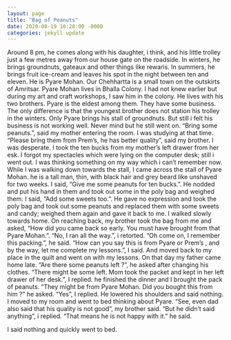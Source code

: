 ```yaml
---
layout: page
title: "Bag of Peanuts"
date: 2020-08-19 10:28:00 -0000
categories: jekyll update
---
```


Around 8 pm, he comes along with his daughter, i think, and his little trolley just a few metres away from our house gate on the roadside. In winters, he brings groundnuts, gateaux and other things like rewaris. In summers, he brings fruit ice-cream and leaves his spot in the night between ten and eleven. He is Pyare Mohan.
Our Chehhartta is a small town on the outskirts of Amritsar. Pyare Mohan lives in Bhalla Colony. I had not knew earlier but during my art and craft workshops, I saw him in the colony. He lives with his two brothers. Pyare is the eldest among them. They have some business. The only difference is that the youngest brother does not station his trolley in the winters. Only Pyare brings his stall of groundnuts. But still i felt his business is not working well. Never mind but he still went on.
“Bring some peanuts.”, said my mother entering the room. I was studying at that time. “Please bring them from Prem’s, he has better quality”, said my brother. I was desperate. I took the ten bucks from my mother’s left drawer from her esk.
I forgot my spectacles which were lying on the computer desk; still i went out. I was thinking something on my way which i can’t remember now. While I was walking down towards the stall, I came across the stall of Pyare Mohan. he is a tall man, thin, with black hair and grey beard like unshaved for two weeks. I said, “Give me some peanuts for ten bucks.”. He nodded and put his hand in them and took out some in the poly bag and weighed them. I said, “Add some sweets too.”. He gave no expression and took the poly bag and took out some peanuts and replaced them with some sweets and candy; weighed them again and gave it back to me.
I walked slowly towards home. On reaching back, my brother took the bag from me and asked, “How did you came back so early. You must have brought from that Pyare Mohan.”. “No, I ran all the way.”, i retorted. “Oh come on, I remember this packing.”, he said.
“How can you say this is from Pyare or Prem’s , and by the way, let me complete my lessons.”, I said. And moved back to my place in the quilt and went on with my lessons.
On that day my father came home late. “Are there some peanuts left ?”, he asked after changing his clothes. “There might be some left. Mom took the packet and kept in her left drawer of her desk.”, I replied. he finished the dinner and I brought the pack of peanuts. “They might be from Pyare Mohan. Did you bought this from him ?” he asked. “Yes”, I replied.
He lowered his shoulders and said nothing. I moved to my room and went to bed thinking about Pyare. “See, even dad also said that his quality is not good”, my brother said. “But he didn’t said anything”, i replied. “That means he is not happy with it.” he said.

I said nothing and quickly went to bed.